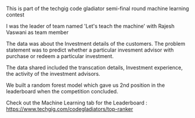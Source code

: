 This is part of the techgig code gladiator semi-final round machine learning contest

I was the leader of team named 'Let's teach the machine' with Rajesh Vaswani as team member

The data was about the Investment details of the customers. The problem statement was to predict whether a particular invesment advisor 
with purchase or redeem a particular investment. 

The data shared included the transcation details, Investment experience, the activity of the investment advisors.

We built a random forest model which gave us 2nd position in the leaderboard when the competition concluded.

Check out the Machine Learning tab for the Leaderboard : https://www.techgig.com/codegladiators/top-ranker
